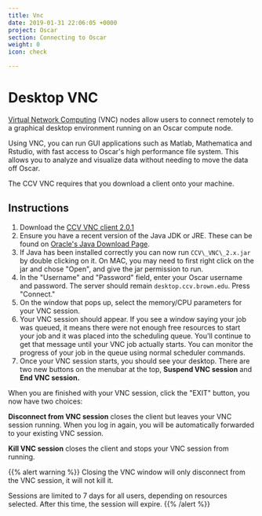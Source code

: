 ```yaml
---
title: Vnc
date: 2019-01-31 22:06:05 +0000
project: Oscar
section: Connecting to Oscar
weight: 0
icon: check

---
```

# Desktop VNC

[Virtual Network Computing](http://en.wikipedia.org/wiki/Virtual_Network_Computing) (VNC) nodes allow users to connect remotely to a graphical desktop environment running on an Oscar compute node.

Using VNC, you can run GUI applications such as Matlab, Mathematica and Rstudio, with fast access to Oscar's high performance file system. This allows you to analyze and visualize data without needing to move the data off Oscar.

The CCV VNC requires that you download a client onto your machine.

## Instructions

1. Download the [CCV VNC client 2.0.1](https://brownbox.brown.edu/download.php?hash=a74c6723)
2. Ensure you have a recent version of the Java JDK or JRE. These can
   be found on [Oracle's Java Download
   Page](http://www.oracle.com/technetwork/java/javase/downloads/).
3. If Java has been installed correctly you can now run
   `CCV\_VNC\_2.x.jar` by double clicking on it. On MAC, you may need to
   first right click on the jar and chose "Open", and give the jar
   permission to run.
4. In the "Username" and "Password" field, enter your Oscar username
   and password. The server should remain `desktop.ccv.brown.edu`.
   Press "Connect."
5. On the window that pops up, select the memory/CPU parameters for
   your VNC session.
6. Your VNC session should appear. If you see a window saying your job
   was queued, it means there were not enough free resources to start
   your job and it was placed into the scheduling queue. You'll
   continue to get that message until your VNC job actually starts. You
   can monitor the progress of your job in the queue using normal
   scheduler commands.
7. Once your VNC session starts, you should see your desktop. There are
   two new buttons on the menubar at the top, **Suspend VNC session**
   and **End VNC session.**

When you are finished with your VNC session, click the "EXIT" button,
you now have two choices:

**Disconnect from VNC session** closes the client but leaves your VNC
session running. When you log in again, you will be automatically
forwarded to your existing VNC session.

**Kill VNC session** closes the client and stops your VNC session from
running.

{{% alert warning %}}
Closing the VNC window will only disconnect from the VNC session,
it will not kill it.

Sessions are limited to 7 days for all users, depending on resources
selected. After this time, the session will expire.
{{% /alert %}}